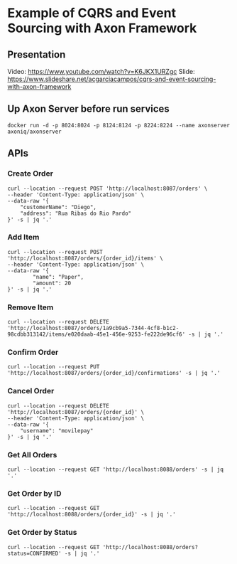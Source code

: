 # Example of CQRS and Event Sourcing with Axon Framework

## Presentation
Video: https://www.youtube.com/watch?v=K6JKX1URZgc
Slide: https://www.slideshare.net/acgarciacampos/cqrs-and-event-sourcing-with-axon-framework

## Up Axon Server before run services
```
docker run -d -p 8024:8024 -p 8124:8124 -p 8224:8224 --name axonserver axoniq/axonserver
```

## APIs

### Create Order
```
curl --location --request POST 'http://localhost:8087/orders' \
--header 'Content-Type: application/json' \
--data-raw '{
    "customerName": "Diego",
    "address": "Rua Ribas do Rio Pardo"
}' -s | jq '.'
```

### Add Item
```
curl --location --request POST 'http://localhost:8087/orders/{order_id}/items' \
--header 'Content-Type: application/json' \
--data-raw '{
        "name": "Paper",
        "amount": 20
}' -s | jq '.'
```

### Remove Item
```
curl --location --request DELETE 'http://localhost:8087/orders/1a9cb9a5-7344-4cf8-b1c2-98cdbb313142/items/e020daab-45e1-456e-9253-fe222de96cf6' -s | jq '.'
```

### Confirm Order
```
curl --location --request PUT 'http://localhost:8087/orders/{order_id}/confirmations' -s | jq '.'
```

### Cancel Order
```
curl --location --request DELETE 'http://localhost:8087/orders/{order_id}' \
--header 'Content-Type: application/json' \
--data-raw '{
    "username": "movilepay"
}' -s | jq '.'
```

### Get All Orders
```
curl --location --request GET 'http://localhost:8088/orders' -s | jq '.'
```

### Get Order by ID
```
curl --location --request GET 'http://localhost:8088/orders/{order_id}' -s | jq '.'
```

### Get Order by Status
```
curl --location --request GET 'http://localhost:8088/orders?status=CONFIRMED' -s | jq '.'
```
